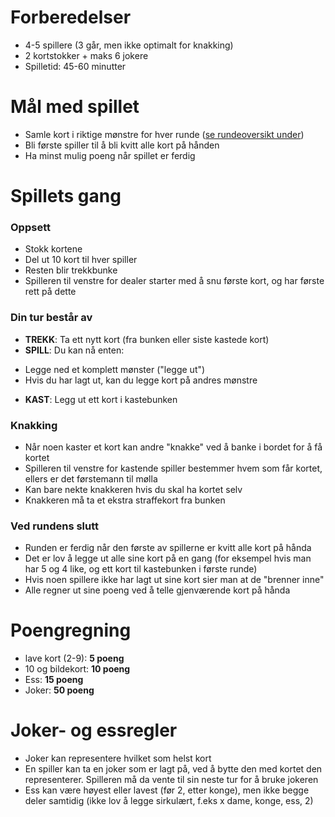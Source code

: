 # Forberedelser
- 4-5 spillere (3 går, men ikke optimalt for knakking)
- 2 kortstokker + maks 6 jokere
- Spilletid: 45-60 minutter

# Mål med spillet
- Samle kort i riktige mønstre for hver runde ([se rundeoversikt under](#runder))
- Bli første spiller til å bli kvitt alle kort på hånden
- Ha minst mulig poeng når spillet er ferdig
 
# Spillets gang
### Oppsett
- Stokk kortene
- Del ut 10 kort til hver spiller
- Resten blir trekkbunke
- Spilleren til venstre for dealer starter med å snu første kort, og har første rett på dette 
 
### Din tur består av
- **TREKK**: Ta ett nytt kort (fra bunken eller siste kastede kort)
- **SPILL**: Du kan nå enten:
* Legge ned et komplett mønster ("legge ut")
* Hvis du har lagt ut, kan du legge kort på andres mønstre
- **KAST**: Legg ut ett kort i kastebunken

### Knakking
- Når noen kaster et kort kan andre "knakke" ved å banke i bordet for å få kortet
- Spilleren til venstre for kastende spiller bestemmer hvem som får kortet, ellers er det førstemann til mølla 
- Kan bare nekte knakkeren hvis du skal ha kortet selv
- Knakkeren må ta et ekstra straffekort fra bunken

### Ved rundens slutt
- Runden er ferdig når den første av spillerne er kvitt alle kort på hånda
- Det er lov å legge ut alle sine kort på en gang (for eksempel hvis man har 5 og 4 like, og ett kort til kastebunken i første runde)
- Hvis noen spillere ikke har lagt ut sine kort sier man at de "brenner inne" 
- Alle regner ut sine poeng ved å telle gjenværende kort på hånda

# Poengregning
- lave kort (2-9): **5 poeng**
- 10 og bildekort: **10 poeng**
- Ess: **15 poeng**
- Joker: **50 poeng**

# Joker- og essregler
- Joker kan representere hvilket som helst kort
- En spiller kan ta en joker som er lagt på, ved å bytte den med kortet den representerer. Spilleren må da vente til sin neste tur for å bruke jokeren
- Ess kan være høyest eller lavest (før 2, etter konge), men ikke begge deler samtidig (ikke lov å legge sirkulært, f.eks x dame, konge, ess, 2)
